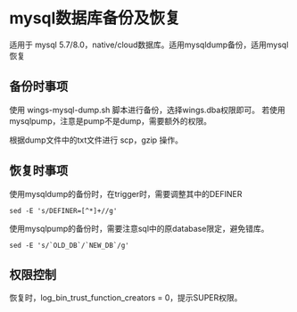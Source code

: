 # mysql数据库备份及恢复

适用于 mysql 5.7/8.0，native/cloud数据库。适用mysqldump备份，适用mysql恢复

## 备份时事项

使用 wings-mysql-dump.sh 脚本进行备份，选择wings.dba权限即可。
若使用 mysqlpump，注意是pump不是dump，需要额外的权限。

根据dump文件中的txt文件进行 scp，gzip 操作。

## 恢复时事项

使用mysqldump的备份时，在trigger时，需要调整其中的DEFINER
```
sed -E 's/DEFINER=[^*]+//g'
```

使用mysqlpump的备份时，需要注意sql中的原database限定，避免错库。
```
sed -E 's/`OLD_DB`/`NEW_DB`/g'
```
## 权限控制

恢复时，log_bin_trust_function_creators = 0，提示SUPER权限。
